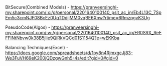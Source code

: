 BitSecure(Combined Models)  - https://pranveersinghi-my.sharepoint.com/:x:/g/personal/2201640100140_psit_ac_in/Eb4L13C_7SpEm5c3cmNJF08BcEz0UqTDdjjMM0vqBE6Xnw?rtime=6RmzpgvK3Ug

PseudoCode(Algos) - https://pranveersinghi-my.sharepoint.com/:w:/g/personal/2201640100140_psit_ac_in/ER0SRX_ReFFFlNtNbvw0k38B5jlie9QiRkVQCd01S1154Q?e=wEKKba

Balancing Techniques(Excel) - https://docs.google.com/spreadsheets/d/1py8n4RjmxgcJj83-We3FuVH69eK200jQDzgwGnh5-4s/edit?gid=0#gid=0